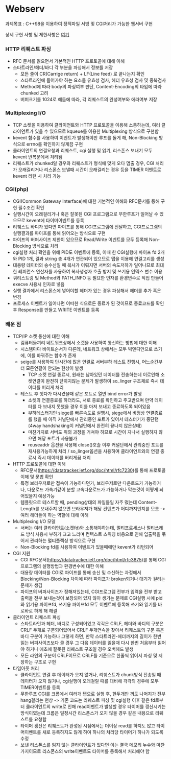 # Webserv
과제목표 : C++98을 이용하여 정적파일 서빙 및 CGI처리가 가능한 웹서버 구현

상세 구현 사항 및 제한사항은 [여기](https://github.com/dudcks0994/Webserv/blob/main/subject.md)

### HTTP 리퀘스트 파싱
- RFC 문서를 읽으면서 기본적인 HTTP 프로토콜에 대해 이해
- 스타트라인/헤더/바디 각 부분을 파싱해서 정보를 저장
  - 모든 줄이 CR(Carrige return) + LF(Line feed) 로 끝나는지 확인
  - 스타트라인에 들어가야 하는 요소들 유효성 검사, 헤더 유효성 검사 및 중복검사
  - Method에 따라 body의 파싱여부 판단, Content-Encoding의 타입에 따라 chunked 고려
  - 버퍼크기를 1024로 해둠에 따라, 각 리퀘스트의 완성여부와 에러여부 저장

### Multiplexing I/O
- TCP 소켓을 이용하여 클라이언트와 HTTP 프로토콜을 이용해 소통하는데, 여러 클라이언트가 있을 수 있으므로 kqueue를 이용한 Multiplexing 방식으로 구현함
- kevent 함수를 사용하여 이벤트가 발생해야만 루프를 돌게 해, Non-Blocking 방식으로 errno를 확인하지 않게끔 구현
- 클라이언트의 연결요청과 리퀘스트, cgi 실행 및 읽기, 리스폰스 보내기 모두 kevent 반복문에서 처리됌
- 리퀘스트가 chunked일 경우와 리퀘스트가 형식에 맞게 오다 멈출 경우, CGI 처리가 오래걸리거나 리스폰스 보낼때 시간이 오래걸리는 경우 등을 TIMER 이벤트로 kevent 리턴 시 처리 가능

### CGI(php)
- CGI(Common Gateway Interface)에 대한 기본적인 이해와 RFC문서를 통해 구현 필수조건 확인
- 실행시간이 오래걸리거나 혹은 잘못된 CGI 프로그램으로 무한루프가 일어날 수 있으므로 kevent에 타이머이벤트를 등록
- 리퀘스트 바디가 있다면 파이프를 통해 CGI프로그램에 전달하고, CGI프로그램의 실행결과를 파이프를 통해 읽어오는 방식으로 구현
- 파이프의 버퍼사이즈 제한이 있으므로 Read/Write 이벤트를 모두 등록해 Non-Blocking 방식으로 처리
- cgi실행 처리 확인을 위해 PID도 이벤트에 등록, 이때 한 CGI실행에 파이프 fd 2개와 PID 1개, 결과 string 총 4개가 연관되어 있으므로 맵을 이용해 연결고리를 생성
- 대용량 데이터의 송수신일 때 복사가 이뤄지면 서버의 속도저하가 일어나므로 최대한 레퍼런스 연산자를 사용하여 복사생성자 호출 방지 및 쓰기용 인덱스 변수 이용
- 쿼리스트링 및 Method와 PATH_INFO 등 필요한 인자를 환경변수로 직접 만들어 execve 사용시 인자로 넣음
- 실행 결과에서 리스폰스에 넣어야할 헤더가 있는 경우 파싱해서 헤더를 추가 혹은 변경
- 프로세스 이벤트가 일어나면 어떠한 식으로든 종료가 된 것이므로 종료코드를 확인 후 Response를 만들고 WRITE 이벤트를 등록

### 배운 점
- TCP/IP 소켓 통신에 대한 이해
  - 컴퓨터들끼리 네트워크상에서 소켓을 사용하여 통신하는 방법에 대한 이해
  - 시스템마다 바이트순서가 다른데, 네트워크 상에서는 모두 빅엔디안으로 쓰기에, 이를 바꿔주는 함수가 존재
  - seige를 사용하여 단시간에 많은 연결로 서버부하 테스트 진행시, 어느순간부터 모든연결이 안되는 현상이 발생
    - TCP 소켓 연결 종료시, 원래는 남아있던 데이터를 전송하는데 이로인해 소켓연결이 완전히 닫히지않는 문제가 발생하여 so_linger 구조체로 즉시 데이터를 버리게 처리
  - 테스트 후 껏다가 다시켰을때 같은 포트로 열면 bind error가 발생
	- 소켓의 연결종료를 하더라도, 서로 종료를 확인하고 주고받으며 만약 데이터를 다 보내지 못했을 경우 이를 마저 보내고 종료하도록 되어있음
    - 부하테스터기인 siege를 빠른속도로 실행시, siege에서 비정상 연결종료를 했을 때 아직 커널단에서 관리중인 포트가 있어서 테스터기가 중단됌(4way handshaking이 커널단에서 완전히 끝나지 않은상태)
	- 마찬가지로 서버도 위의 과정을 거쳐야 하므로 시간이 지나서 실행하지 않으면 해당 포트가 사용불가
    - reuseaddr 옵션을 사용해 close()호출 이후 커널단에서 관리중인 포트를 재사용가능하게 처리 / so_linger옵션을 사용하여 클라이언트와의 연결 종료시 즉시 데이터를 버리게끔 처리
- HTTP 프로토콜에 대한 이해
  - RFC문서(https://datatracker.ietf.org/doc/html/rfc7230)를 통해 프로토콜 이해 및 문법 확인
  - 특정 브라우저로만 접속이 가능하다던가, 브라우저로만 다운로드가 가능하거나, 다운로드 가속기같이 분할 고속다운로드가 가능하거나 막는것이 어떻게 되어있을지 예상가능
  - 템플릿으로 테스트할 때, pending상태의 파일들일 자주 떴는데 Content-Length를 보내주지 않으면 브라우저가 해당 컨텐츠가 어디까지인지를 모름 -> 여러 헤더들이 하는 역할에 대해 이해
- Multiplexing I/O 모델
  - 서버는 여러 클라이언트(소켓fd)와 소통해야하는데, 멀티프로세스나 멀티쓰레드 방식 사용시 부하가 크고 느리며 컨텍스트 스위칭 비용으로 인해 입출력을 묶어서 관리하는 멀티플렉싱 방식으로 구현
  - Non-Blocking fd를 사용하여 이벤트가 있을때에만 kevent가 리턴되어 
- CGI 지원
  - CGI RFC문서(https://datatracker.ietf.org/doc/html/rfc3875)를 통해 CGI프로그램의 실행방법과 환경변수에 대한 이해
  - 대용량 데이터를 CGI로 파이프를 통해 송신 및 수신하는 과정에서 Blocking/Non-Blocking 차이에 따라 파이프가 broken되거나 대기가 걸리는 문제가 생김
  - 파이프의 버퍼사이즈가 정해져있는데, CGI프로그램 전부가 입력을 전부 받고 출력을 전부 보내는것이 보장되어 있지 않아 생기는 문제로 CGI실행 시에 pid와 읽기용 파이프fd, 쓰기용 파이프fd 모두 이벤트에 등록해
  쓰기와 읽기를 바로바로 하게 해 해결
- 클라이언트 리퀘스트 파싱
  - 스타트라인과 헤더, 바디로 구성되어있고 각각은 CRLF, 헤더와 바디의 구분은 CRLF 두개로 구분되어있어서 CRLF 두개연속을 찾아서 리퀘스트의 구분 혹은 바디 구분이 가능하나 
그렇게 하면, 만약 스타트라인-헤더까지의 길이가 한번 읽는 버퍼사이즈보다 클 경우 그 다음 데이터를 읽을때 다시 한번 처음부터 읽어야 하거나 애초에 잘못된 리퀘스트 구조일 경우 오버헤드 발생
  - 모든 라인의 구분이 CRLF이므로 CRLF를 기준으로 한줄씩 읽어서 파싱 및 저장하는 구조로 구현
- 타임아웃 처리
  - 클라이언트 연결 후 데이터가 오지 않거나, 리퀘스트가 chunk방식 전송일 때 데이터가 오지 않거나, cgi실행이 오래걸릴 때를 대비해 각각의 경우에 모두 TIMER이벤트를 등록
  - 무한루프 CGI를 크롬에서 여러개 탭으로 실행 후, 한두개만 꺼도 나머지가 전부 hang걸리는 현상 -> 기존 코드는 리퀘스트 파싱 및 cgi실행 이후 같은 fd로부터 클라이언트의 write로 인해
  read이벤트가 발생할 경우 타이머를 갱신시키는 방식이였는데 크롬은 일정시간 리스폰스가 오지 않을 경우 같은 내용으로 리퀘스트를 요청함
  - 타이머 갱신은 리퀘스트가 완성된 시점에서는 더이상 read를 하지도 않고 타이머이벤트를 새로 등록하지도 않게 하여 하나의 처리당 타이머가 하나가 되도록 수정
  - 보낸 리스폰스를 읽지 않는 클라이언트가 있다면 이는 결국 메모리 누수와 마찬가지이므로 리스폰스의 write이벤트도 타이머를 등록해서 처리해야 함
